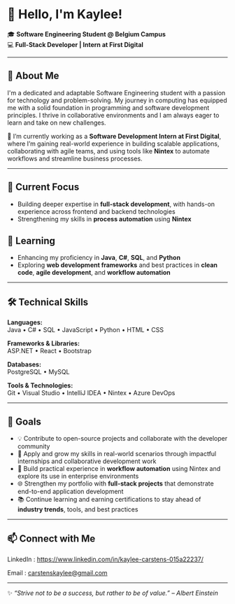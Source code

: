 # 👋 Hello, I'm Kaylee!

🎓 **Software Engineering Student @ Belgium Campus**  
💻 **Full-Stack Developer | Intern at First Digital**

---

## 🌟 About Me

I'm a dedicated and adaptable Software Engineering student with a passion for technology and problem-solving. My journey in computing has equipped me with a solid foundation in programming and software development principles. I thrive in collaborative environments and I am always eager to learn and take on new challenges.

💼 I’m currently working as a **Software Development Intern at First Digital**, where I’m gaining real-world experience in building scalable applications, collaborating with agile teams, and using tools like **Nintex** to automate workflows and streamline business processes.

---

## 🔭 Current Focus  
- Building deeper expertise in **full-stack development**, with hands-on experience across frontend and backend technologies  
- Strengthening my skills in **process automation** using **Nintex**

## 🌱 Learning
- Enhancing my proficiency in **Java**, **C#**, **SQL**, and **Python**  
- Exploring **web development frameworks** and best practices in **clean code**, **agile development**, and **workflow automation**

---

## 🛠️ Technical Skills  

**Languages:**  
Java • C# • SQL • JavaScript • Python • HTML • CSS  

**Frameworks & Libraries:**  
ASP.NET • React • Bootstrap  

**Databases:**  
PostgreSQL • MySQL  

**Tools & Technologies:**  
Git • Visual Studio • IntelliJ IDEA • Nintex • Azure DevOps

---
## 🎯 Goals

- 💡 Contribute to open-source projects and collaborate with the developer community  
- 🚀 Apply and grow my skills in real-world scenarios through impactful internships and collaborative development work  
- 🤖 Build practical experience in **workflow automation** using Nintex and explore its use in enterprise environments  
- 🌐 Strengthen my portfolio with **full-stack projects** that demonstrate end-to-end application development  
- 📚 Continue learning and earning certifications to stay ahead of **industry trends**, tools, and best practices  
---

## 📫 Connect with Me

LinkedIn : https://www.linkedin.com/in/kaylee-carstens-015a22237/

Email : carstenskaylee@gmail.com

---

✨ *“Strive not to be a success, but rather to be of value.” – Albert Einstein*  





